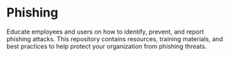 # Phishing
Educate employees and users on how to identify, prevent, and report phishing attacks. This repository contains resources, training materials, and best practices to help protect your organization from phishing threats.
